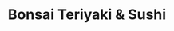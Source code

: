 ---
layout: place
title: "Bonsai Teriyaki & Sushi"
permalink: /oregon/medford/bonsai-teriyaki-sushi.html
stateAbbr: OR
stateName: Oregon
cityName: Medford
place_id: ChIJVzm7_gx6z1QR8PazD_v4fJ4
photos:
  - name: >-
      places/ChIJVzm7_gx6z1QR8PazD_v4fJ4/photos/AeeoHcL5MUOLCwhkWlmCtkPSITsaHOWiC5gvbEn-UB2ZmHKxe_xBbOzjjUsr0xsG9n8dXRAFagDFMsIvUNI-91DNNULJN6Fi13svaiVucNSHAukMNXKb-pyv4inZHM63jJBwCcYetwHY9U7CUA1ncywxFclvxI0JvKMSGTN-ifMOltbqr2YwTqVqCU_zUVBtVZnfy6n60Q8tzSViH7xvFD2yjqx7gRVZ2i_v5ywcFbq911ISpcDzRMlZgiCw6tAbvlX74ylhyGhjvi5Mh9SpAgMckqN7Ib5J_2RLUGDTh7kXQt7Y-QP-1DkFq_P1w5ZLF8Uclb6x90chI1UQR1q_C3AVumJqNP_sDC9A43dLT3UC1NIzcOJHazMnXL0w0cymFTsdS60_uEQDBFSkx8pdSeasaWjCSi74kB6oxxqgrL16NCY
    widthPx: 4032
    heightPx: 3024
    authorAttributions:
      - displayName: Brandon B
        uri: https://maps.google.com/maps/contrib/113868778996184005038
        photoUri: >-
          https://lh3.googleusercontent.com/a-/ALV-UjXMeceOzP4Rgl9qqjIOX38HHDV8oCbrZI3iVoNgJY-qE9KcXxd_ZQ=s100-p-k-no-mo
    flagContentUri: >-
      https://www.google.com/local/imagery/report/?cb_client=maps_api_places.places_api&image_key=!1e10!2sCIHM0ogKEICAgICEtfKIZw&hl=en-US
    googleMapsUri: >-
      https://www.google.com/maps/place//data=!3m4!1e2!3m2!1sCIHM0ogKEICAgICEtfKIZw!2e10!4m2!3m1!1s0x54cf7a0cfebb3957:0x9e7cf8fb0fb3f6f0
  - name: >-
      places/ChIJVzm7_gx6z1QR8PazD_v4fJ4/photos/AeeoHcKIBgGBLUyobXGSbc9ojdk6mSI8cX2MBL69g_yyYIrGL7gduDUJ3LhuiSU1lXxqudWs4jWrUR1-Ur-gwnnfI4uECyJ3FP7r3kodzlXxE4Zqzx8846731wBdbSt29nq0ybHxMHcu6lFSo8BQkkjfxSPIuxJV9MjZGq12QQ6iQtWuxfurCzp_WrCRno47x6ro0EA05HF5jo6CbBnxbKFs8MxggHbdfHQUCzJydwvw-DgRilqvJe6hh0i9KAM2wQgXw41P9IdcM0sbxpL0Ww7OG4onl4uIWy7UUzv39X-kJ_TSZIw8KcVTUoHVqHn3cwHr2P5llmD6dm9RXbq4oGRzgJQI6Dj8ZBcFmh80aAkcE5_cXtc7Gt0nnsyu9vMnIMNQIgZEsQ_W5S4YHGgNlR6a-IwU3bjW8vpCLKpdK94tPsq7UMRW
    widthPx: 4000
    heightPx: 2252
    authorAttributions:
      - displayName: Melissa Jones
        uri: https://maps.google.com/maps/contrib/118265253817332765910
        photoUri: >-
          https://lh3.googleusercontent.com/a-/ALV-UjWk1Iuzk1tSWKzotahKdjqv_ekgsp1OxJv9-LPhSlAt2eFd0BUY=s100-p-k-no-mo
    flagContentUri: >-
      https://www.google.com/local/imagery/report/?cb_client=maps_api_places.places_api&image_key=!1e10!2sCIHM0ogKEICAgIDjo5yN6wE&hl=en-US
    googleMapsUri: >-
      https://www.google.com/maps/place//data=!3m4!1e2!3m2!1sCIHM0ogKEICAgIDjo5yN6wE!2e10!4m2!3m1!1s0x54cf7a0cfebb3957:0x9e7cf8fb0fb3f6f0
  - name: >-
      places/ChIJVzm7_gx6z1QR8PazD_v4fJ4/photos/AeeoHcIcL3Es3ZmFWJS5jSR5lFp5Sakta-cb3y9Wt2l_X5pCnsMZ9FZD8yVFYeE4Vl7YcAmuMzIYAuvnVdTh3WCKC19dbpP54G-wOTbyMr9w7m8vZwLWrNhfzxnoouRKAPHnT0KZZ8YYQcTOLjOTu_KLNZajEnMu2ptLggET5IK93yelOqGWLNH7Ko7tqe_U64dZzHrTiHltzsDn568-cK6oBZR7AXJDMYcg6bI63duBKs8GUpVY1ZzcI7zoo9bQJR3QUsq_8FZtudE8HuVnwlhJCiL1vnw00cGCM1VzGDCARuBMo9XTR7AwLZyZ-bHqjeBZd1_nb2U7N-uTlBarI5ncNc67rUD_N7GxI2mYAYucB-sL7L32Ho57YaRzE9agIXOT7r7b_qsnyv3pb8_EwSn_VPV-ocWesZPfDK46Q-gQt8eBSA
    widthPx: 4000
    heightPx: 2252
    authorAttributions:
      - displayName: Melissa Jones
        uri: https://maps.google.com/maps/contrib/118265253817332765910
        photoUri: >-
          https://lh3.googleusercontent.com/a-/ALV-UjWk1Iuzk1tSWKzotahKdjqv_ekgsp1OxJv9-LPhSlAt2eFd0BUY=s100-p-k-no-mo
    flagContentUri: >-
      https://www.google.com/local/imagery/report/?cb_client=maps_api_places.places_api&image_key=!1e10!2sCIHM0ogKEICAgIDjo5yNaw&hl=en-US
    googleMapsUri: >-
      https://www.google.com/maps/place//data=!3m4!1e2!3m2!1sCIHM0ogKEICAgIDjo5yNaw!2e10!4m2!3m1!1s0x54cf7a0cfebb3957:0x9e7cf8fb0fb3f6f0
  - name: >-
      places/ChIJVzm7_gx6z1QR8PazD_v4fJ4/photos/AeeoHcIjLb7Kt3zRbInXZI3l57HAOqalfNxBuDr0eHSEm1J6urOXQB6zpNfEPkTNvCR8axc_ZAaols_OwTh6A9wD1tIGsE_TbsyShGlmUgmYtDPlKP4eEWs6NYi-sRnz_BbiUwF8VP6AGiNJOY2JRFAy95pJ12BJGYksKM1ZKKUCVxokedthNUIt9z7XNViWd9XskYY-1oBP_1hz1MbeA-JpdTXytWEZ8jdXBk2baA8xtAydo7gIwz2sKL3G95_pzqLDpmcg9OxXsGMRvxqsgAiQxsN8KHkiW5HyhVK2bM6mNNXtCLxdscmSemHcF0t-nKygMCJYe_oSdAnuEW8sRZj3rQjUS4zpU_WEN1zowpemZOhGD-U1NbPBUMgZpMluNI9Lnb4-ZqozsZSlAMkaftSGcXQXQ1DUnhD92X9WS4jdR7v7rA
    widthPx: 1920
    heightPx: 1080
    authorAttributions:
      - displayName: Mario Christianto
        uri: https://maps.google.com/maps/contrib/112114361095924881524
        photoUri: >-
          https://lh3.googleusercontent.com/a/ACg8ocLfsURFfyoQPZv8QsNzTPOIZ_OtxcCspno4CMT3HId5ByBynw=s100-p-k-no-mo
    flagContentUri: >-
      https://www.google.com/local/imagery/report/?cb_client=maps_api_places.places_api&image_key=!1e10!2sCIHM0ogKEICAgIC4y_jnWA&hl=en-US
    googleMapsUri: >-
      https://www.google.com/maps/place//data=!3m4!1e2!3m2!1sCIHM0ogKEICAgIC4y_jnWA!2e10!4m2!3m1!1s0x54cf7a0cfebb3957:0x9e7cf8fb0fb3f6f0
  - name: >-
      places/ChIJVzm7_gx6z1QR8PazD_v4fJ4/photos/AeeoHcIcO4K1lgotP4CjzD7dsfamQ2NTodLYgnBFM9x1a0qsWvLYE33HOT0My5hab8o1VMI5P93_xlrqY2Lo_rpq0rO_Q_qbue7u7I08FVCDxrpZWrxEKnsvEWV6uXDYoHqkdkkRylAl6FflTS9U-_r5ffDBvBDyClJIt0oymEWev5__BzJdHSBzkDZ5mj4kUeng1UNj6w00saSZ1U7S4e_FpuVdph-APrFN2KBbpwgRxvfp8v2ncRK6X_N2dzS38JosriwHLqqcu_AWIkm7BEgCnedxWljzTLnju0tDdPr0z6m6MGOKzT3Qaz44y0rXZT3Wh_CSAiTrfkFvUpVNGLLYiNQkwSO3_S4NL0Q64f0sZFVhTyQWNirrC9UADeC3lIbdmJSguZIrcveMzSLXWA4Jsfb6wQGraKefqZyAZ96Y-q8
    widthPx: 4032
    heightPx: 3024
    authorAttributions:
      - displayName: Joslynne B Elsasser
        uri: https://maps.google.com/maps/contrib/111754335290277955549
        photoUri: >-
          https://lh3.googleusercontent.com/a-/ALV-UjWNo0KXNjx8HxH7e9EWkGMw7NeMGlQOfr0x_P49mHqJ5o5CuzVmRg=s100-p-k-no-mo
    flagContentUri: >-
      https://www.google.com/local/imagery/report/?cb_client=maps_api_places.places_api&image_key=!1e10!2sCIHM0ogKEICAgMDQ48-LdA&hl=en-US
    googleMapsUri: >-
      https://www.google.com/maps/place//data=!3m4!1e2!3m2!1sCIHM0ogKEICAgMDQ48-LdA!2e10!4m2!3m1!1s0x54cf7a0cfebb3957:0x9e7cf8fb0fb3f6f0
  - name: >-
      places/ChIJVzm7_gx6z1QR8PazD_v4fJ4/photos/AeeoHcIurSP1Wnlz1K5hzn1hIplmzKAo1bywZIH_2FdVjD-M_x-g5aSwLcaMzA9hSp1ryQnsVkIsZ7NOJkeaeqo088IYtSKgZQSnKqLfBEdT_5XrxTXspH1x7m3iBRTmWaO6hq8qI5zA0mOQDXCiMs-nxAzvrybuXG-6o-PPiGDR7_DXtnjq9elFMDYKcoBwrF3-LBrgbMA21lKjIZVcBhPCxazcB0DX2asMZIFiK2wxhsrN-YK8IJRVxYcIBolV8NucD2wqYlFdNnDYbbwmGiL49o3XbsIRU9mWJMxmRm7hl4Aoo9z8dxjyFVOKkt__39D21xsLubU4gYqZ4uJnzzSrq_3jduLjaU0cdX9BhR_azWvFUz3LDgmLRy5hK7P_HYqSOHrFELlOACs6NhAFb282mX212fgvvzgTBnsliMWKipling
    widthPx: 2268
    heightPx: 4032
    authorAttributions:
      - displayName: Sasha Demyanik
        uri: https://maps.google.com/maps/contrib/106161331858876096114
        photoUri: >-
          https://lh3.googleusercontent.com/a-/ALV-UjWhnx5dyak-NTBFweQU6dhIeFOHb6aNgayTd7qFWgEbZcSPNA6Lfw=s100-p-k-no-mo
    flagContentUri: >-
      https://www.google.com/local/imagery/report/?cb_client=maps_api_places.places_api&image_key=!1e10!2sCIHM0ogKEICAgIC72vr0PA&hl=en-US
    googleMapsUri: >-
      https://www.google.com/maps/place//data=!3m4!1e2!3m2!1sCIHM0ogKEICAgIC72vr0PA!2e10!4m2!3m1!1s0x54cf7a0cfebb3957:0x9e7cf8fb0fb3f6f0
  - name: >-
      places/ChIJVzm7_gx6z1QR8PazD_v4fJ4/photos/AeeoHcLXY2th8_RvNAbRbEVJ2F4F2-4uoOagmufB2arCOVdnl80SOnaTkHmM8wdLITvArUE4m5fgCL1shHMxjxgbZOVrsEbheoWk65k3lk-x_7C5qepS7tBDKP5-YE1dgSebt0E9VCg3aq9x-PiuxkgoLAgcCca2REK070JkueGngd4UUpKt-NIlootUzHL59xU5H8m8RUr8Xgh5eDSH4VEyxQn-UL99qKXbtb9YGaJwndWxyEyshEZ02sJhLfz0kG31j-Q0Dj4xDB4tmwrBETn7mFy4l23X5s9lMTxAA_pV3FVemhXL2QZocj5pekiFCEhYOvruEMdhyVY6iC72RHQMiLF9WP2p_90fIgfzCUPW75wTJ2JO5vlBMGdxb-s247dcv9Y9xX9Gsu8QjRy6_D8pxtIMIWpnTA1uCWVR-7uytvf_KA
    widthPx: 3000
    heightPx: 4000
    authorAttributions:
      - displayName: HereFishyFishy
        uri: https://maps.google.com/maps/contrib/105520436112871480083
        photoUri: >-
          https://lh3.googleusercontent.com/a-/ALV-UjXmmMC48bw_NEo_aPsIjKTX0BYuya3HMSGjMixXUuEXQ91FW1VS=s100-p-k-no-mo
    flagContentUri: >-
      https://www.google.com/local/imagery/report/?cb_client=maps_api_places.places_api&image_key=!1e10!2sCIHM0ogKEICAgICHto78Cw&hl=en-US
    googleMapsUri: >-
      https://www.google.com/maps/place//data=!3m4!1e2!3m2!1sCIHM0ogKEICAgICHto78Cw!2e10!4m2!3m1!1s0x54cf7a0cfebb3957:0x9e7cf8fb0fb3f6f0
  - name: >-
      places/ChIJVzm7_gx6z1QR8PazD_v4fJ4/photos/AeeoHcK0sxuNuyY0Mz9fseRGtTGe3jVXfQTbYw72XvcKQ_P2IkDlWIVdgKsI9dQN581pJpGqnFdmo4JOsmNi-pVPKiCC-w030TF0HEPwSj1SSEcfZtwRHlm4kINC06NcLolWfY5FV-UtRLJYqJEYxAl_W20N3g-oxFjAH3d6Yh_meNkmcBsb4clzzSvpWkj7azJMh0tvwr_unkvc27MFFbBpAmJt90T0-tE9q03KtdY4Lmfk9kLf50d-FVsBb6BfQCPxTXzcESeZwZbSM30WUQOWNzjtiseIcQxnshiAFga7uqnrZZtY2ceCyAKwQCFFaauABaESkwvrV36z2hyQGYmb1JO6C1a2VEV2EuzVHgGylQ9QyYJ2fvSRInFPAEGf7Tjqbl3kQgiMYwZyHeyvaWEnMPpPx9PBZ8AqPY2e-qNBNvc
    widthPx: 3000
    heightPx: 4000
    authorAttributions:
      - displayName: Yer Chang
        uri: https://maps.google.com/maps/contrib/115199164526147374173
        photoUri: >-
          https://lh3.googleusercontent.com/a-/ALV-UjVkgEMqa25-2BeJkdIoyeip7XcIjWNny6TxwfueO30E3CPM9ovkEA=s100-p-k-no-mo
    flagContentUri: >-
      https://www.google.com/local/imagery/report/?cb_client=maps_api_places.places_api&image_key=!1e10!2sCIHM0ogKEICAgICRkrbuaQ&hl=en-US
    googleMapsUri: >-
      https://www.google.com/maps/place//data=!3m4!1e2!3m2!1sCIHM0ogKEICAgICRkrbuaQ!2e10!4m2!3m1!1s0x54cf7a0cfebb3957:0x9e7cf8fb0fb3f6f0
  - name: >-
      places/ChIJVzm7_gx6z1QR8PazD_v4fJ4/photos/AeeoHcKChaNHdGkX_bujIEaGPgw8dcZxI8pjdVtWvT9d-VcAUlBtnJwYPEX8OmVTBy0Tlx-tTfy-SNpbOLyrhsRxCjb8Hvn9YdXqUdGzBHbcC_B8VSpjtWlCDzvycE2S2Qk71Zh116e7Ry5KaiVSyszLMhHTQEOZEcu_kWG2HBffrb0DGaeMcu4_uomLrltApcMEnyPyMeAN3Yt-Cg5Js81eM42cLuK3pGrj83OE_SKiDSwxDzD4VlCiCCZLyA3HJHHwv0OL3YpQgtd1jmO6UdRe4HT3Pt9ysKvSwCgH9grZCUrwuLbYB0fcB6g8rBCodhcz1FPxU6bCKNGbLvcntAdpfMgwzFPkWftF8YWG8xsu0vrCHUkF054U7Qhxawd7B5Rj6rPFlcYsMAQgPANz2GSaoBRunRQeYI7mz8XPhrcHb1badQ
    widthPx: 1920
    heightPx: 1080
    authorAttributions:
      - displayName: Carrie Meier
        uri: https://maps.google.com/maps/contrib/110557086877751415477
        photoUri: >-
          https://lh3.googleusercontent.com/a-/ALV-UjUItC6EakkzVKq_ty2YYle8vWbLGWm0W-8nbvMVGUHwCa_kL5l2xw=s100-p-k-no-mo
    flagContentUri: >-
      https://www.google.com/local/imagery/report/?cb_client=maps_api_places.places_api&image_key=!1e10!2sCIHM0ogKEICAgICLgKCXXw&hl=en-US
    googleMapsUri: >-
      https://www.google.com/maps/place//data=!3m4!1e2!3m2!1sCIHM0ogKEICAgICLgKCXXw!2e10!4m2!3m1!1s0x54cf7a0cfebb3957:0x9e7cf8fb0fb3f6f0
  - name: >-
      places/ChIJVzm7_gx6z1QR8PazD_v4fJ4/photos/AeeoHcIuyX3a38Ss_n8FixPdoZls9XKIEpesNJfc4nTUDONcCcpsODgUPBjYTXf6FwY3gjECdxAYlIg2jxxVdTZd10mm3iwzuIsjzIi5OsXgns89fxvV1t8qBGvyNYJ_Ymwd7cBn0EFMil6Eam_r50duDEphXCq8LpSG35PlNDQPSIcQfrDer1cjgx9rLINDNbUcB7E1Jehi8R51FczWqVTaDwKvOn0YxllnwiLOrYICTMqFwq-xTmoU3D5pdFZCZv6_jsfxt4eCRMm_hWEVFB-Yv7YaFguBIOlDFNJCEr7GnPoiq7124E5p-cQCJEyCxjPHYe-V-a6xX6Gtl5ixt2ZIwlSGSIm2ah6mnIGp9pEC0GDh4OtK0ojHmDtTguXy69Tjkh0CxLA78wO2xKKbiFN7x3grnADpMCkqwJunQXQ8uhuUabgv
    widthPx: 4032
    heightPx: 3024
    authorAttributions:
      - displayName: Austin T
        uri: https://maps.google.com/maps/contrib/100938185648000393702
        photoUri: >-
          https://lh3.googleusercontent.com/a-/ALV-UjWECwK9QkPjh9JERsqNSTCwxApAMpSCHvJeYlA_r6AqpHEHF9Oy=s100-p-k-no-mo
    flagContentUri: >-
      https://www.google.com/local/imagery/report/?cb_client=maps_api_places.places_api&image_key=!1e10!2sCIHM0ogKEICAgIDmx4yTmQE&hl=en-US
    googleMapsUri: >-
      https://www.google.com/maps/place//data=!3m4!1e2!3m2!1sCIHM0ogKEICAgIDmx4yTmQE!2e10!4m2!3m1!1s0x54cf7a0cfebb3957:0x9e7cf8fb0fb3f6f0
address: 1812 E Barnett Rd, Medford, OR 97504, USA
street: 1812 E Barnett Rd
city: Medford
state: OR
zip: '97504'
country: USA
neighborhood: null
latitude: '42.315222'
longitude: '-122.844998'
accessibility_options:
  wheelchairAccessibleParking: true
  wheelchairAccessibleEntrance: true
  wheelchairAccessibleRestroom: true
  wheelchairAccessibleSeating: true
business_status: OPERATIONAL
name: Bonsai Teriyaki & Sushi
google_maps_links:
  directionsUri: >-
    https://www.google.com/maps/dir//''/data=!4m7!4m6!1m1!4e2!1m2!1m1!1s0x54cf7a0cfebb3957:0x9e7cf8fb0fb3f6f0!3e0
  placeUri: https://maps.google.com/?cid=11420276512288667376
  writeAReviewUri: >-
    https://www.google.com/maps/place//data=!4m3!3m2!1s0x54cf7a0cfebb3957:0x9e7cf8fb0fb3f6f0!12e1
  reviewsUri: >-
    https://www.google.com/maps/place//data=!4m4!3m3!1s0x54cf7a0cfebb3957:0x9e7cf8fb0fb3f6f0!9m1!1b1
  photosUri: >-
    https://www.google.com/maps/place//data=!4m3!3m2!1s0x54cf7a0cfebb3957:0x9e7cf8fb0fb3f6f0!10e5
primary_type: Japanese Restaurant
opening_hours:
  regular: null
  current: null
secondary_opening_hours:
  regular:
    weekdayDescriptions: null
    type: null
  current:
    weekdayDescriptions: null
    type: null
phone: (541) 779-0354
price_level: PRICE_LEVEL_MODERATE
price_range: $10 &ndash; $20
rating: '4.4'
rating_count: 777
website: https://www.facebook.com/Bonsai-Teriyaki-Sushi-Medford-OR-120030958187660/
description: null
reviews: null
parking_options: null
payment_options: null
allow_dogs: null
curbside_pickup: null
delivery: null
dine_in: null
good_for_children: null
good_for_groups: null
good_for_sports: null
live_music: null
menu_for_children: null
outdoor_seating: null
reservable: null
restroom: null
serves_beer: null
serves_breakfast: null
serves_brunch: null
serves_cocktails: null
serves_coffee: null
serves_dinner: null
serves_dessert: null
serves_lunch: null
serves_vegetarian_food: null
serves_wine: null
takeout: null

---